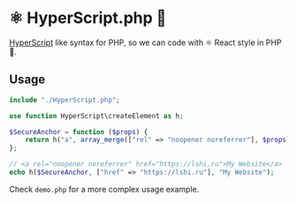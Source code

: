 # ⚛ HyperScript.php :elephant:

[HyperScript](https://github.com/hyperhype/hyperscript) like syntax for PHP, so we can code with ⚛️ React style in PHP :elephant:.

## Usage

```php
include "./HyperScript.php";

use function HyperScript\createElement as h;

$SecureAnchor = function ($props) {
	return h("a", array_merge(["rel" => "noopener noreferrer"], $props));
};

// <a rel="noopener noreferrer" href="https://lshi.ru">My Website</a>
echo h($SecureAnchor, ["href" => "https://lshi.ru"], "My Website");
```

Check `demo.php` for a more complex usage example.